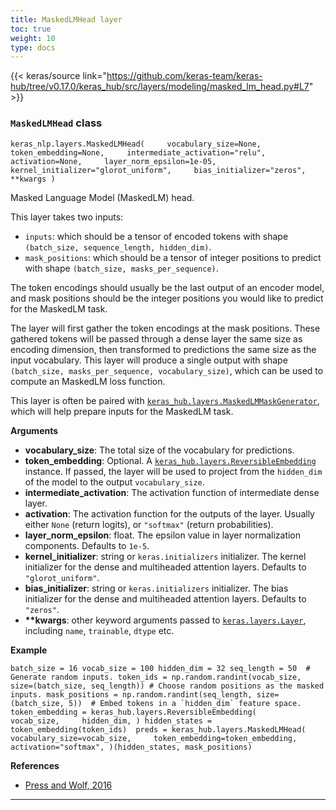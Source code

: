 ```yaml
---
title: MaskedLMHead layer
toc: true
weight: 10
type: docs
---
```


{{< keras/source link="https://github.com/keras-team/keras-hub/tree/v0.17.0/keras_hub/src/layers/modeling/masked_lm_head.py#L7" >}}

### `MaskedLMHead` class

`keras_nlp.layers.MaskedLMHead(     vocabulary_size=None,     token_embedding=None,     intermediate_activation="relu",     activation=None,     layer_norm_epsilon=1e-05,     kernel_initializer="glorot_uniform",     bias_initializer="zeros",     **kwargs )`

Masked Language Model (MaskedLM) head.

This layer takes two inputs:

- `inputs`: which should be a tensor of encoded tokens with shape `(batch_size, sequence_length, hidden_dim)`.
- `mask_positions`: which should be a tensor of integer positions to predict with shape `(batch_size, masks_per_sequence)`.

The token encodings should usually be the last output of an encoder model, and mask positions should be the integer positions you would like to predict for the MaskedLM task.

The layer will first gather the token encodings at the mask positions. These gathered tokens will be passed through a dense layer the same size as encoding dimension, then transformed to predictions the same size as the input vocabulary. This layer will produce a single output with shape `(batch_size, masks_per_sequence, vocabulary_size)`, which can be used to compute an MaskedLM loss function.

This layer is often be paired with [`keras_hub.layers.MaskedLMMaskGenerator`](/api/keras_hub/preprocessing_layers/masked_lm_mask_generator#maskedlmmaskgenerator-class), which will help prepare inputs for the MaskedLM task.

**Arguments**

- **vocabulary_size**: The total size of the vocabulary for predictions.
- **token_embedding**: Optional. A [`keras_hub.layers.ReversibleEmbedding`](/api/keras_hub/modeling_layers/reversible_embedding#reversibleembedding-class) instance. If passed, the layer will be used to project from the `hidden_dim` of the model to the output `vocabulary_size`.
- **intermediate_activation**: The activation function of intermediate dense layer.
- **activation**: The activation function for the outputs of the layer. Usually either `None` (return logits), or `"softmax"` (return probabilities).
- **layer_norm_epsilon**: float. The epsilon value in layer normalization components. Defaults to `1e-5`.
- **kernel_initializer**: string or `keras.initializers` initializer. The kernel initializer for the dense and multiheaded attention layers. Defaults to `"glorot_uniform"`.
- **bias_initializer**: string or `keras.initializers` initializer. The bias initializer for the dense and multiheaded attention layers. Defaults to `"zeros"`.
- **\*\*kwargs**: other keyword arguments passed to [`keras.layers.Layer`](/api/layers/base_layer#layer-class), including `name`, `trainable`, `dtype` etc.

**Example**

`` batch_size = 16 vocab_size = 100 hidden_dim = 32 seq_length = 50  # Generate random inputs. token_ids = np.random.randint(vocab_size, size=(batch_size, seq_length)) # Choose random positions as the masked inputs. mask_positions = np.random.randint(seq_length, size=(batch_size, 5))  # Embed tokens in a `hidden_dim` feature space. token_embedding = keras_hub.layers.ReversibleEmbedding(     vocab_size,     hidden_dim, ) hidden_states = token_embedding(token_ids)  preds = keras_hub.layers.MaskedLMHead(     vocabulary_size=vocab_size,     token_embedding=token_embedding,     activation="softmax", )(hidden_states, mask_positions) ``

**References**

- [Press and Wolf, 2016](https://arxiv.org/abs/1608.05859)

---
